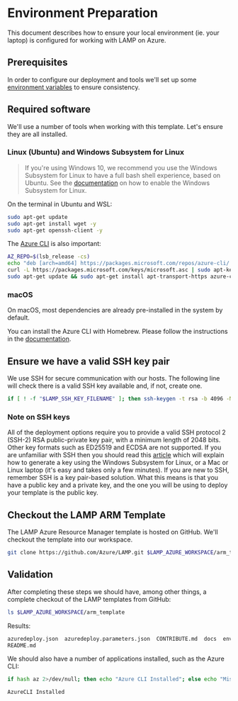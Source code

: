 # Environment Preparation

This document describes how to ensure your local environment (ie. your laptop) is configured for working with LAMP  on Azure.

## Prerequisites

In order to configure our deployment and tools we'll set up some [environment variables](./Environment-Variables.md) to ensure consistency.

## Required software

We'll use a number of tools when working with this template. Let's
ensure they are all installed.

### Linux (Ubuntu) and Windows Subsystem for Linux

> If you're using Windows 10, we recommend you use the Windows Subsystem for Linux to have a full bash shell experience, based on Ubuntu. See the [documentation](https://docs.microsoft.com/en-us/windows/wsl/install-win10) on how to enable the Windows Subsystem for Linux.

On the terminal in Ubuntu and WSL:

```sh
sudo apt-get update
sudo apt-get install wget -y
sudo apt-get openssh-client -y
```

The [Azure CLI](https://docs.microsoft.com/en-us/cli/azure/install-azure-cli-apt?view=azure-cli-latest) is also important:

```sh
AZ_REPO=$(lsb_release -cs)
echo "deb [arch=amd64] https://packages.microsoft.com/repos/azure-cli/ $AZ_REPO main" | sudo tee /etc/apt/sources.list.d/azure-cli.list
curl -L https://packages.microsoft.com/keys/microsoft.asc | sudo apt-key add -
sudo apt-get update && sudo apt-get install apt-transport-https azure-cli
```

### macOS

On macOS, most dependencies are already pre-installed in the system by default.

You can install the Azure CLI with Homebrew. Please follow the instructions in the [documentation](https://docs.microsoft.com/en-us/cli/azure/install-azure-cli-macos?view=azure-cli-latest).

## Ensure we have a valid SSH key pair

We use SSH for secure communication with our hosts. The following line
will check there is a valid SSH key available and, if not, create one.

```sh
if [ ! -f "$LAMP_SSH_KEY_FILENAME" ]; then ssh-keygen -t rsa -b 4096 -N "" -f $LAMP_SSH_KEY_FILENAME; fi
```

### Note on SSH keys

All of the deployment options require you to provide a valid SSH protocol 2 (SSH-2) RSA public-private key pair, with a minimum length of 2048 bits. Other key formats such as ED25519 and ECDSA are not supported. If you are unfamiliar with SSH then you should read this [article](https://docs.microsoft.com/en-us/azure/virtual-machines/linux/mac-create-ssh-keys) which will explain how to generate a key using the Windows Subsystem for Linux, or a Mac or Linux laptop (it's easy and takes only a few minutes). If you are new to SSH, remember SSH is a key pair-based solution. What this means is that you have a public key and a private key, and the one you will be using to deploy your template is the public key.

## Checkout the LAMP ARM Template

The LAMP Azure Resource Manager template is hosted on GitHub. We'll
checkout the template into our workspace.

```sh
git clone https://github.com/Azure/LAMP.git $LAMP_AZURE_WORKSPACE/arm_template
```

## Validation

After completing these steps we should have, among other things, a complete checkout of the LAMP templates from GitHub:

```sh
ls $LAMP_AZURE_WORKSPACE/arm_template
```

Results:

```expected_similarity=0.4
azuredeploy.json  azuredeploy.parameters.json  CONTRIBUTE.md  docs  env.json  etc  images  LICENSE  LICENSE-DOCS  metadata.json  nested
README.md
```

We should also have a number of applications installed, such as the Azure CLI:

```sh
if hash az 2>/dev/null; then echo "Azure CLI Installed"; else echo "Missing dependency: Azure CLI"; fi
```

```text
AzureCLI Installed
```
